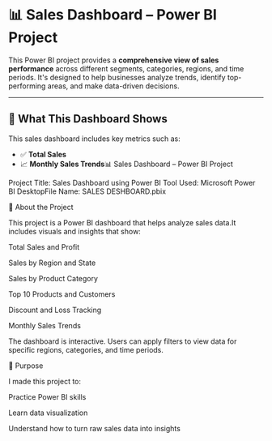# 📊 Sales Dashboard – Power BI Project

This Power BI project provides a **comprehensive view of sales performance** across different segments, categories, regions, and time periods. It's designed to help businesses analyze trends, identify top-performing areas, and make data-driven decisions.

---

## 🧠 What This Dashboard Shows

This sales dashboard includes key metrics such as:

- ✅ **Total Sales**
- 📈 **Monthly Sales Trends**📊 Sales Dashboard – Power BI Project

Project Title: Sales Dashboard using Power BI 
Tool Used: Microsoft Power BI DesktopFile Name: SALES DESHBOARD.pbix

📁 About the Project

This project is a Power BI dashboard that helps analyze sales data.It includes visuals and insights that show:

Total Sales and Profit

Sales by Region and State

Sales by Product Category

Top 10 Products and Customers

Discount and Loss Tracking

Monthly Sales Trends

The dashboard is interactive. Users can apply filters to view data for specific regions, categories, and time periods.

🎯 Purpose

I made this project to:

Practice Power BI skills

Learn data visualization

Understand how to turn raw sales data into insights

